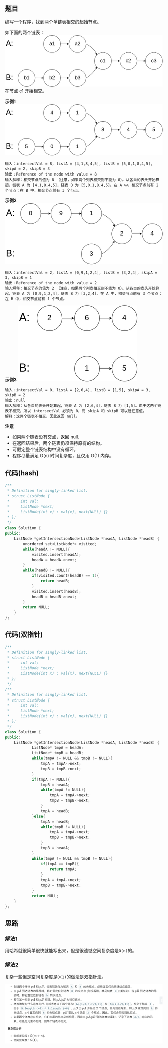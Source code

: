## 题目
编写一个程序，找到两个单链表相交的起始节点。

如下面的两个链表：
![图片](/static/160_1.png)
在节点 c1 开始相交。

**示例1**
![图片](/static/160_2.png)
```
输入：intersectVal = 8, listA = [4,1,8,4,5], listB = [5,0,1,8,4,5], skipA = 2, skipB = 3
输出：Reference of the node with value = 8
输入解释：相交节点的值为 8 （注意，如果两个列表相交则不能为 0）。从各自的表头开始算起，链表 A 为 [4,1,8,4,5]，链表 B 为 [5,0,1,8,4,5]。在 A 中，相交节点前有 2 个节点；在 B 中，相交节点前有 3 个节点。
```

**示例2**
![图片](/static/160_3.png)
```
输入：intersectVal = 2, listA = [0,9,1,2,4], listB = [3,2,4], skipA = 3, skipB = 1
输出：Reference of the node with value = 2
输入解释：相交节点的值为 2 （注意，如果两个列表相交则不能为 0）。从各自的表头开始算起，链表 A 为 [0,9,1,2,4]，链表 B 为 [3,2,4]。在 A 中，相交节点前有 3 个节点；在 B 中，相交节点前有 1 个节点。
```

**示例3**
![图片](/static/160_4.png)
```
输入：intersectVal = 0, listA = [2,6,4], listB = [1,5], skipA = 3, skipB = 2
输出：null
输入解释：从各自的表头开始算起，链表 A 为 [2,6,4]，链表 B 为 [1,5]。由于这两个链表不相交，所以 intersectVal 必须为 0，而 skipA 和 skipB 可以是任意值。
解释：这两个链表不相交，因此返回 null。
```

**注意**
* 如果两个链表没有交点，返回 null.
* 在返回结果后，两个链表仍须保持原有的结构。
* 可假定整个链表结构中没有循环。
* 程序尽量满足 O(n) 时间复杂度，且仅用 O(1) 内存。


## 代码(hash)
```C++
/**
 * Definition for singly-linked list.
 * struct ListNode {
 *     int val;
 *     ListNode *next;
 *     ListNode(int x) : val(x), next(NULL) {}
 * };
 */
class Solution {
public:
    ListNode *getIntersectionNode(ListNode *headA, ListNode *headB) {
        unordered_set<ListNode*> visited;
        while(headA != NULL){
            visited.insert(headA);
            headA = headA->next;
        }
        while(headB != NULL){
            if(visited.count(headB) == 1){
                return headB;
            }
            visited.insert(headB);
            headB = headB->next;
        }
        return NULL;
    }
};
```

## 代码(双指针)
```C++
/**
 * Definition for singly-linked list.
 * struct ListNode {
 *     int val;
 *     ListNode *next;
 *     ListNode(int x) : val(x), next(NULL) {}
 * };
 */
/**
 * Definition for singly-linked list.
 * struct ListNode {
 *     int val;
 *     ListNode *next;
 *     ListNode(int x) : val(x), next(NULL) {}
 * };
 */
class Solution {
public:
    ListNode *getIntersectionNode(ListNode *headA, ListNode *headB) {
            ListNode* tmpA = headA;
            ListNode* tmpB = headB;
            while(tmpA != NULL && tmpB != NULL){
                tmpA = tmpA->next;
                tmpB = tmpB->next;
            }
            if(tmpA != NULL){
                tmpB = headA;
                while(tmpA != NULL){
                    tmpA = tmpA->next;
                    tmpB = tmpB->next;
                }
                tmpA = headB;
            }else{
                tmpA = headB;
                while(tmpB != NULL){
                    tmpA = tmpA->next;
                    tmpB = tmpB->next;
                }
                tmpB = headA;
            }
            while(tmpA != NULL && tmpB != NULL){
                if(tmpA == tmpB){
                    return tmpA;
                }
                tmpA = tmpA->next;
                tmpB = tmpB->next;
            }
            return NULL;
    }
};
```

## 思路

### 解法1
用哈希就很简单很快就能写出来，但是很遗憾空间复杂度是`O(n)`的。

### 解法2
复杂一些但是空间复杂度是`O(1)`的做法是双指针法。 

![图片](/static/160_5.png)